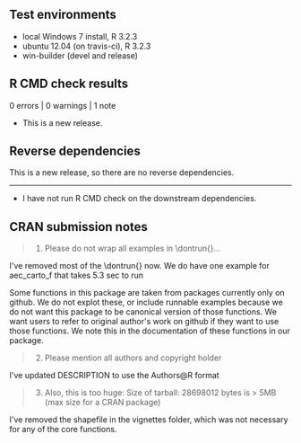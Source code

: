 ## Test environments
* local Windows 7 install, R 3.2.3
* ubuntu 12.04 (on travis-ci), R 3.2.3
* win-builder (devel and release)

## R CMD check results

0 errors | 0 warnings | 1 note

* This is a new release.

## Reverse dependencies

This is a new release, so there are no reverse dependencies.

---

* I have not run R CMD check on the downstream dependencies.

## CRAN submission notes

> 1. Please do not wrap all examples in \dontrun{}...

I've removed most of the \dontrun{} now. We do have one example for aec_carto_f that takes 5.3 sec to run

Some functions in this package are taken from packages currently only on github. We do not explot these, or include runnable examples because we do not want this package to be canonical version of those functions. We want users to refer to original author's work on github if they want to use those functions. We note this in the documentation of these functions in our package. 

> 2. Please mention all authors and copyright holder

I've updated DESCRIPTION to use the Authors@R format

> 3. Also, this is too huge: Size of tarball: 28698012 bytes is > 5MB (max size for a CRAN package)

I've removed the shapefile in the vignettes folder, which was not necessary for any of the core functions. 
  